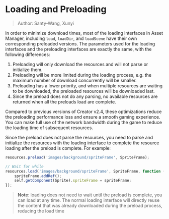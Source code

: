 # Loading and Preloading

> Author: Santy-Wang, Xunyi

In order to minimize download times, most of the loading interfaces in Asset Manager, including `load`, `loadDir`, and `loadScene` have their own corresponding preloaded versions. The parameters used for the loading interfaces and the preloading interfaces are exactly the same, with the following differences:

1. Preloading will only download the resources and will not parse or initialize them.
2. Preloading will be more limited during the loading process, e.g. the maximum number of download concurrently will be smaller.
3. Preloading has a lower priority, and when multiple resources are waiting to be downloaded, the preloaded resources will be downloaded last.
4. Since the preload does not do any parsing, no available resources are returned when all the preloads load are complete.

Compared to previous versions of Creator v2.4, these optimizations reduce the preloading performance loss and ensure a smooth gaming experience. You can make full use of the network bandwidth during the game to reduce the loading time of subsequent resources.

Since the preload does not parse the resources, you need to parse and initialize the resources with the loading interface to complete the resource loading after the preload is complete. For example:

```typescript
resources.preload('images/background/spriteFrame', SpriteFrame);

// Wait for while 
resources.load('images/background/spriteFrame', SpriteFrame, function (err, spriteFrame) {
    spriteFrame.addRef();
    self.getComponent(Sprite).spriteFrame = spriteFrame;
});
```

> **Note**: loading does not need to wait until the preload is complete, you can load at any time. The normal loading interface will directly reuse the content that was already downloaded during the preload process, reducing the load time
